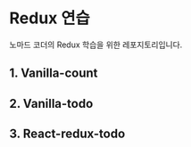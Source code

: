 # Redux 연습

노마드 코더의 Redux 학습을 위한 레포지토리입니다.

## 1. Vanilla-count

## 2. Vanilla-todo

## 3. React-redux-todo